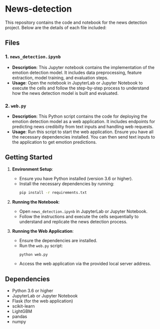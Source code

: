 # News-detection
This repository contains the code and notebook for the news detection project. Below are the details of each file included:

## Files
### 1. `news_detection.ipynb`
- **Description**: This Jupyter notebook contains the implementation of the emotion detection model. It includes data preprocessing, feature extraction, model training, and evaluation steps.
- **Usage**: Open the notebook in JupyterLab or Jupyter Notebook to execute the cells and follow the step-by-step process to understand how the news detection model is built and evaluated.

### 2. `web.py`
- **Description**: This Python script contains the code for deploying the emotion detection model as a web application. It includes endpoints for predicting news credibilty from text inputs and handling web requests.
- **Usage**: Run this script to start the web application. Ensure you have all the necessary dependencies installed. You can then send text inputs to the application to get emotion predictions.

## Getting Started
1. **Environment Setup**:
   - Ensure you have Python installed (version 3.6 or higher).
   - Install the necessary dependencies by running:
     ```bash
     pip install -r requirements.txt
     ```

2. **Running the Notebook**:
   - Open `news_detection.ipynb` in JupyterLab or Jupyter Notebook.
   - Follow the instructions and execute the cells sequentially to understand and replicate the news detection process.

3. **Running the Web Application**:
   - Ensure the dependencies are installed.
   - Run the `web.py` script:
     ```bash
     python web.py
     ```
   - Access the web application via the provided local server address.

## Dependencies
- Python 3.6 or higher
- JupyterLab or Jupyter Notebook
- Flask (for the web application)
- scikit-learn
- LightGBM
- pandas
- numpy
